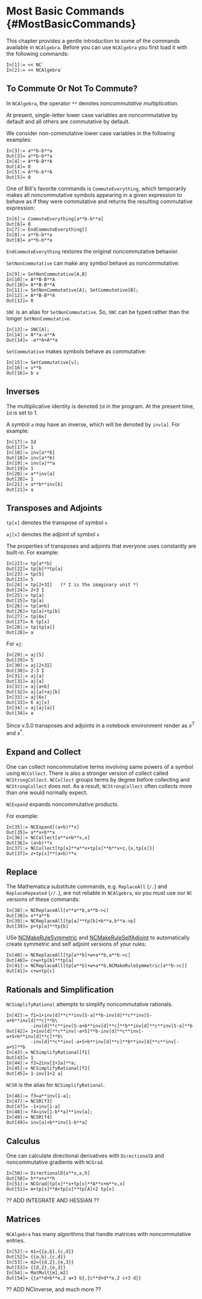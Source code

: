 # Most Basic Commands {#MostBasicCommands}

This chapter provides a gentle introduction to some of the commands
available in `NCAlgebra`. Before you can use `NCAlgebra` you first
load it with the following commands:

    In[1]:= << NC`
    In[2]:= << NCAlgebra`

## To Commute Or Not To Commute?

In `NCAlgebra`, the operator `**` denotes *noncommutative
multiplication*.

At present, single-letter lower case variables are noncommutative by
default and all others are commutative by default.

We consider non-commutative lower case variables in the following
examples:

    In[3]:= a**b-b**a
    Out[3]= a**b-b**a
    In[4]:= A**B-B**A
    Out[4]= 0
    In[5]:= A**b-b**A
    Out[5]= 0

One of Bill's favorite commands is `CommuteEverything`, which
temporarily makes all noncommutative symbols appearing in a given
expression to behave as if they were commutative and returns the
resulting commutative expression:

    In[6]:= CommuteEverything[a**b-b**a]
    Out[6]= 0
    In[7]:= EndCommuteEverything[]
    In[8]:= a**b-b**a
    Out[8]= a**b-b**a

`EndCommuteEverything` restores the original noncommutative behavior.

`SetNonCommutative` can make any symbol behave as noncommutative:

    In[9]:= SetNonCommutative[A,B]
    In[10]:= A**B-B**A
    Out[10]= A**B-B**A
    In[11]:= SetNonCommutative[A]; SetCommutative[B];
    In[12]:= A**B-B**A
    Out[12]= 0
    
`SNC` is an alias for `SetNonCommutative`. So, `SNC` can be typed rather than the longer `SetNonCommutative`.

    In[13]:= SNC[A];
    In[14]:= A**a-a**A
    Out[14]= -a**A+A**a

`SetCommutative` makes symbols behave as commutative:

    In[15]:= SetCommutative[v];
    In[16]:= v**b
    Out[16]= b v

## Inverses

The multiplicative identity is denoted `Id` in the program. At the
present time, `Id` is set to 1.

A symbol `a` may have an inverse, which will be denoted by
`inv[a]`. For example:

    In[17]:= Id
    Out[17]= 1
    In[18]:= inv[a**b]
    Out[18]= inv[a**b]
    In[19]:= inv[a]**a
    Out[19]= 1
    In[20]:= a**inv[a]
    Out[20]= 1
    In[21]:= a**b**inv[b]
    Out[21]= a

## Transposes and Adjoints

`tp[x]` denotes the transpose of symbol `x`

`aj[x]` denotes the adjoint of symbol `x`
   
The properties of transposes and adjoints that everyone uses
constantly are built-in. For example:

    In[22]:= tp[a**b]
    Out[22]= tp[b]**tp[a]
    In[23]:= tp[5]
    Out[23]= 5
    In[24]:= tp[2+3I]   (* I is the imaginary unit *)
    Out[24]= 2+3 I
    In[25]:= tp[a]
    Out[25]= tp[a]
    In[26]:= tp[a+b]
    Out[26]= tp[a]+tp[b]
    In[27]:= tp[6x]
    Out[27]= 6 tp[x]
    In[28]:= tp[tp[a]]
    Out[28]= a
	
For `aj`:

    In[29]:= aj[5]
    Out[29]= 5
    In[30]:= aj[2+3I]
    Out[30]= 2-3 I
    In[31]:= aj[a]
    Out[31]= aj[a]
    In[32]:= aj[a+b]
    Out[32]= aj[a]+aj[b]
    In[33]:= aj[6x]
    Out[33]= 6 aj[x]
    In[34]:= aj[aj[a]]
    Out[34]= a

Since v.5.0 transposes and adjoints in a notebook environment render
as $x^T$ and $x^*$.

## Expand and Collect

One can collect noncommutative terms involving same powers of a symbol
using `NCCollect`. There is also a stronger version of collect called
`NCStrongCollect`. `NCCollect` groups terms by degree before
collecting and `NCStrongCollect` does not. As a result,
`NCStrongCollect` often collects more than one would normally expect.

`NCExpand` expands noncommutative products.

For example:

    In[35]:= NCExpand[(a+b)**x]
    Out[35]= a**x+b**x
    In[36]:= NCCollect[a**x+b**x,x]
    Out[36]= (a+b)**x
    In[37]:= NCCollect[tp[x]**a**x+tp[x]**b**x+z,{x,tp[x]}]
    Out[37]= z+tp[x]**(a+b)**x
	
## Replace

The Mathematica substitute commands, e.g. `ReplaceAll` (`/.`) and
`ReplaceRepeated` (`//.`), are not reliable in `NCAlgebra`, so you
must use our `NC` versions of these commands:

    In[38]:= NCReplaceAll[x**a**b,a**b->c]
    Out[38]= x**a**b
    In[39]:= NCReplaceAll[tp[a]**tp[b]+b**a,b**a->p]
    Out[39]= p+tp[a]**tp[b]

USe [NCMakeRuleSymmetric](#NCMakeRuleSymmetric) and
[NCMakeRuleSelfAdjoint](#NCMakeRuleSelfAdjoint) to automatically
create symmetric and self adjoint versions of your rules:

    In[40]:= NCReplaceAll[tp[a**b]+w+a**b,a**b->c]
    Out[40]= c+w+tp[b]**tp[a]
    In[41]:= NCReplaceAll[tp[a**b]+w+a**b,NCMakeRuleSymmetric[a**b->c]]
    Out[41]= c+w+tp[c]

## Rationals and Simplification

`NCSimplifyRational` attempts to simplify noncommutative rationals.

    In[42]:= f1=1+inv[d]**c**inv[S-a]**b-inv[d]**c**inv[S-a+b**inv[d]**c]**b\
             -inv[d]**c**inv[S-a+b**inv[d]**c]**b**inv[d]**c**inv[S-a]**b
    Out[42]= 1+inv[d]**c**inv[-a+S]**b-inv[d]**c**inv[-a+S+b**inv[d]**c]**b\
             -inv[d]**c**inv[-a+S+b**inv[d]**c]**b**inv[d]**c**inv[-a+S]**b
    In[43]:= NCSimplifyRational[f1]
    Out[43]= 1
    In[44]:= f2=2inv[1+2a]**a;
    In[45]:= NCSimplifyRational[f2]
    Out[45]= 1-inv[1+2 a]

`NCSR` is the alias for `NCSimplifyRational`.

    In[46]:= f3=a**inv[1-a];
    In[47]:= NCSR[f3]
    Out[47]= -1+inv[1-a]
    In[48]:= f4=inv[1-b**a]**inv[a];
    In[49]:= NCSR[f4]
    Out[49]= inv[a]+b**inv[1-b**a]

## Calculus

One can calculate directional derivatives with `DirectionalD` and
noncommutative gradients with `NCGrad`.

    In[50]:= DirectionalD[x**x,x,h]
    Out[50]= h**x+x**h
    In[51]:= NCGrad[tp[x]**x+tp[x]**A**x+m**x,x]
    Out[51]= m+tp[x]**A+tp[x]**tp[A]+2 tp[x]

?? ADD INTEGRATE AND HESSIAN ??

## Matrices

`NCAlgebra` has many algorithms that handle matrices with
noncommutative entries.

    In[52]:= m1={{a,b},{c,d}}
    Out[52]= {{a,b},{c,d}}
    In[53]:= m2={{d,2},{e,3}}
    Out[53]= {{d,2},{e,3}}
    In[54]:= MatMult[m1,m2]
    Out[54]= {{a**d+b**e,2 a+3 b},{c**d+d**e,2 c+3 d}}

?? ADD NCInverse, and much more ??
